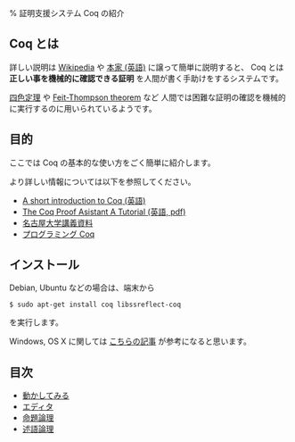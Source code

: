% 証明支援システム Coq の紹介

Coq とは
--------

詳しい説明は [Wikipedia](https://ja.wikipedia.org/wiki/Coq) や
[本家 (英語)](https://coq.inria.fr/) に譲って簡単に説明すると、
Coq とは **正しい事を機械的に確認できる証明** を人間が書く手助けをするシステムです。

[四色定理](http://ja.wikipedia.org/wiki/四色定理) や
[Feit-Thompson theorem](http://en.wikipedia.org/wiki/Feit–Thompson_theorem) など
人間では困難な証明の確認を機械的に実行するのに用いられているようです。

目的
----

ここでは Coq の基本的な使い方をごく簡単に紹介します。

より詳しい情報については以下を参照してください。

* [A short introduction to Coq (英語)](https://coq.inria.fr/a-short-introduction-to-coq)
* [The Coq Proof Asistant A Tutorial (英語, pdf)](http://flint.cs.yale.edu/cs430/coq/pdf/Tutorial.pdf)
* [名古屋大学講義資料](http://www.math.nagoya-u.ac.jp/~garrigue/lecture/2009_AW/index.html)
* [プログラミング Coq](http://www.iij-ii.co.jp/lab/techdoc/coqt/)

インストール
------------

Debian, Ubuntu などの場合は、端末から

    $ sudo apt-get install coq libssreflect-coq

を実行します。

Windows, OS X に関しては
[こちらの記事](http://www.iij-ii.co.jp/lab/techdoc/coqt/coqt1.html)
が参考になると思います。

目次
----

* [動かしてみる](tutorial.html)
* [エディタ](editor.html)
* [命題論理](propositional.html)
* [述語論理](predicate.html)
